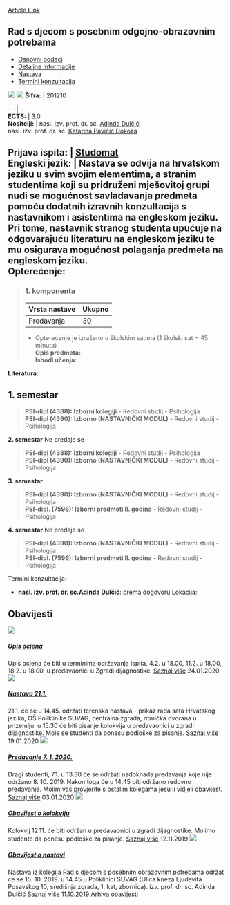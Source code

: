 [Article Link](https://www.fhs.hr/predmet/rsdspop_b)

## Rad s djecom s posebnim odgojno-obrazovnim potrebama
  * [Osnovni podaci](https://www.fhs.hr/predmet/rsdspop_b#v1id-904870_404386_1_0 "Osnovni podaci")
  * [Detaljne informacije](https://www.fhs.hr/predmet/rsdspop_b#v1id-904870_404386_1_1 "Detaljne informacije")
  * [Nastava](https://www.fhs.hr/predmet/rsdspop_b#v1id-904870_404386_1_2 "Nastava")
  * [Termini konzultacija](https://www.fhs.hr/predmet/rsdspop_b#v1id-904870_404386_1_3 "Termini konzultacija")


[![](https://www.fhs.hr/img/flags/gif/hr.gif)](https://www.fhs.hr/predmet/rsdspop_b) [![](https://www.fhs.hr/img/flags/gif/gb.gif)](https://www.fhs.hr/en/course/wwswsen_b)
**Šifra:** |  201210  
  
---|---  
**ECTS:** |  3.0   
**Nositelji:** |  nasl. izv. prof. dr. sc. [Adinda Dulčić](https://www.fhs.hr/djelatnik/adinda.dulcic)   
nasl. izv. prof. dr. sc. [Katarina Pavičić Dokoza](https://www.fhs.hr/djelatnik/katarina.pavicic_dokoza)   
  
**Prijava ispita:** |  [Studomat](http://www.isvu.hr/studomat)  
**Engleski jezik:** |  Nastava se odvija na hrvatskom jeziku u svim svojim elementima, a stranim studentima koji su pridruženi mješovitoj grupi nudi se mogućnost savladavanja predmeta pomoću dodatnih izravnih konzultacija s nastavnikom i asistentima na engleskom jeziku. Pri tome, nastavnik stranog studenta upućuje na odgovarajuću literaturu na engleskom jeziku te mu osigurava mogućnost polaganja predmeta na engleskom jeziku.   
**Opterećenje:**  
---  
> ### 1. komponenta
> | Vrsta nastave | Ukupno  
> ---|---  
> Predavanja | 30  
> * Opterećenje je izraženo u školskim satima (1 školski sat = 45 minuta)   
**Opis predmeta:**  
> **Ishodi učenja:**  

  
**Literatura:**  

  
**1. semestar**  
---  
> **PSI-dipl (4388): Izborni kolegiji** - Redovni studij - Psihologija  
>  **PSI-dipl (4390): Izborno (NASTAVNIČKI MODUL)** - Redovni studij - Psihologija  
>   
  
**2. semestar** Ne predaje se  
> **PSI-dipl (4388): Izborni kolegiji** - Redovni studij - Psihologija  
>  **PSI-dipl (4390): Izborno (NASTAVNIČKI MODUL)** - Redovni studij - Psihologija  
>   
  
**3. semestar**  
> **PSI-dipl (4390): Izborno (NASTAVNIČKI MODUL)** - Redovni studij - Psihologija  
>  **PSI-dipl. (7596): Izborni predmeti II. godina** - Redovni studij - Psihologija  
>   
  
**4. semestar** Ne predaje se  
> **PSI-dipl (4390): Izborno (NASTAVNIČKI MODUL)** - Redovni studij - Psihologija  
>  **PSI-dipl. (7596): Izborni predmeti II. godina** - Redovni studij - Psihologija  
>   
Termini konzultacija: 
  * **nasl. izv. prof. dr. sc.[Adinda Dulčić](https://www.fhs.hr/djelatnik/adinda.dulcic)**: 
prema dogovoru
Lokacija: 


## Obavijesti
[ ![](https://www.fhs.hr/_pub/themes_static/hrstud2024/default/img/default_news.jpg) ](https://www.fhs.hr/predmet/rsdspop_b?@=219w3#news_116044)
#####  [Upis ocjena](https://www.fhs.hr/predmet/rsdspop_b?@=219w3#news_116044)
Upis ocjena će biti u terminima održavanja ispita, 4.2. u 18.00, 11.2. u 18.00, 18.2. u 18.00, u predavaonici u Zgradi dijagnostike. 
[Saznaj više](https://www.fhs.hr/predmet/rsdspop_b?@=219w3#news_116044)
24.01.2020
[ ![](https://www.fhs.hr/_pub/themes_static/hrstud2024/default/img/default_news.jpg) ](https://www.fhs.hr/predmet/rsdspop_b?@=219si#news_116044)
#####  [Nastava 21.1.](https://www.fhs.hr/predmet/rsdspop_b?@=219si#news_116044)
21.1. će se u 14.45. održati terenska nastava - prikaz rada sata Hrvatskog jezika, OŠ Poliklinike SUVAG, centralna zgrada, ritmička dvorana u prizemlju. u 15.30 će biti pisanje kolokvija u predavaonici u zgradi dijagnostike. Mole se studenti da ponesu podloške za pisanje. 
[Saznaj više](https://www.fhs.hr/predmet/rsdspop_b?@=219si#news_116044)
19.01.2020
[ ![](https://www.fhs.hr/_pub/themes_static/hrstud2024/default/img/default_news.jpg) ](https://www.fhs.hr/predmet/rsdspop_b?@=219p9#news_116044)
#####  [Predavanje 7. 1. 2020.](https://www.fhs.hr/predmet/rsdspop_b?@=219p9#news_116044)
Dragi studenti, 7.1. u 13.30 će se održati nadoknada predavanja koje nije održano 8. 10. 2019. Nakon toga će u 14.45 biti održano redovno predavanje. Molim vas provjerite s ostalim kolegama jesu li vidjeli obavijest. 
[Saznaj više](https://www.fhs.hr/predmet/rsdspop_b?@=219p9#news_116044)
03.01.2020
[ ![](https://www.fhs.hr/_pub/themes_static/hrstud2024/default/img/default_news.jpg) ](https://www.fhs.hr/predmet/rsdspop_b?@=2193r#news_116044)
#####  [Obavijest o kolokviju](https://www.fhs.hr/predmet/rsdspop_b?@=2193r#news_116044)
Kolokvij 12.11. će biti održan u predavaonici u zgradi dijagnostike. Molimo studente da ponesu podloške za pisanje. 
[Saznaj više](https://www.fhs.hr/predmet/rsdspop_b?@=2193r#news_116044)
12.11.2019
[ ![](https://www.fhs.hr/_pub/themes_static/hrstud2024/default/img/default_news.jpg) ](https://www.fhs.hr/predmet/rsdspop_b?@=218u7#news_116044)
#####  [Obavijest o nastavi](https://www.fhs.hr/predmet/rsdspop_b?@=218u7#news_116044)
Nastava iz kolegija Rad s djecom s posebnim obrazovnim potrebama održat će se 15. 10. 2019. u 14.45 u Poliklinici SUVAG (Ulica kneza Ljudevita Posavskog 10, središnja zgrada, 1. kat, zbornica). izv. prof. dr. sc. Adinda Dulčić 
[Saznaj više](https://www.fhs.hr/predmet/rsdspop_b?@=218u7#news_116044)
11.10.2019
[Arhiva obavijesti](https://www.fhs.hr/predmet/rsdspop_b?@=21889#news_116044 "Arhiva obavijesti")
